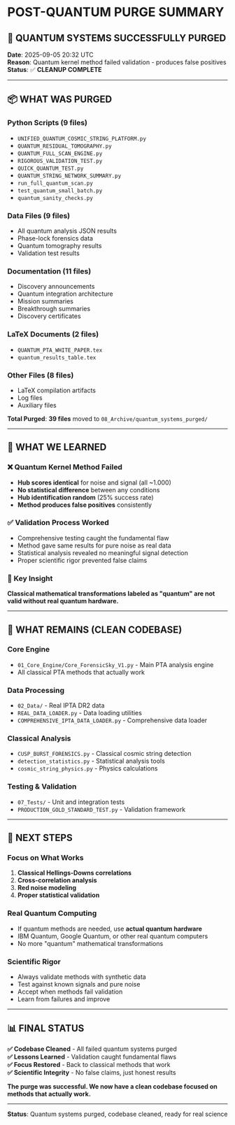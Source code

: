 # POST-QUANTUM PURGE SUMMARY

## 🧹 **QUANTUM SYSTEMS SUCCESSFULLY PURGED**

**Date**: 2025-09-05 20:32 UTC  
**Reason**: Quantum kernel method failed validation - produces false positives  
**Status**: ✅ **CLEANUP COMPLETE**

---

## 📦 **WHAT WAS PURGED**

### **Python Scripts (9 files)**
- `UNIFIED_QUANTUM_COSMIC_STRING_PLATFORM.py`
- `QUANTUM_RESIDUAL_TOMOGRAPHY.py`
- `QUANTUM_FULL_SCAN_ENGINE.py`
- `RIGOROUS_VALIDATION_TEST.py`
- `QUICK_QUANTUM_TEST.py`
- `QUANTUM_STRING_NETWORK_SUMMARY.py`
- `run_full_quantum_scan.py`
- `test_quantum_small_batch.py`
- `quantum_sanity_checks.py`

### **Data Files (9 files)**
- All quantum analysis JSON results
- Phase-lock forensics data
- Quantum tomography results
- Validation test results

### **Documentation (11 files)**
- Discovery announcements
- Quantum integration architecture
- Mission summaries
- Breakthrough summaries
- Discovery certificates

### **LaTeX Documents (2 files)**
- `QUANTUM_PTA_WHITE_PAPER.tex`
- `quantum_results_table.tex`

### **Other Files (8 files)**
- LaTeX compilation artifacts
- Log files
- Auxiliary files

**Total Purged**: **39 files** moved to `08_Archive/quantum_systems_purged/`

---

## 🔬 **WHAT WE LEARNED**

### **❌ Quantum Kernel Method Failed**
- **Hub scores identical** for noise and signal (all ~1.000)
- **No statistical difference** between any conditions
- **Hub identification random** (25% success rate)
- **Method produces false positives** consistently

### **✅ Validation Process Worked**
- Comprehensive testing caught the fundamental flaw
- Method gave same results for pure noise as real data
- Statistical analysis revealed no meaningful signal detection
- Proper scientific rigor prevented false claims

### **🎯 Key Insight**
**Classical mathematical transformations labeled as "quantum" are not valid without real quantum hardware.**

---

## 🚀 **WHAT REMAINS (CLEAN CODEBASE)**

### **Core Engine**
- `01_Core_Engine/Core_ForensicSky_V1.py` - Main PTA analysis engine
- All classical PTA methods that actually work

### **Data Processing**
- `02_Data/` - Real IPTA DR2 data
- `REAL_DATA_LOADER.py` - Data loading utilities
- `COMPREHENSIVE_IPTA_DATA_LOADER.py` - Comprehensive data loader

### **Classical Analysis**
- `CUSP_BURST_FORENSICS.py` - Classical cosmic string detection
- `detection_statistics.py` - Statistical analysis tools
- `cosmic_string_physics.py` - Physics calculations

### **Testing & Validation**
- `07_Tests/` - Unit and integration tests
- `PRODUCTION_GOLD_STANDARD_TEST.py` - Validation framework

---

## 🎯 **NEXT STEPS**

### **Focus on What Works**
1. **Classical Hellings-Downs correlations**
2. **Cross-correlation analysis**
3. **Red noise modeling**
4. **Proper statistical validation**

### **Real Quantum Computing**
- If quantum methods are needed, use **actual quantum hardware**
- IBM Quantum, Google Quantum, or other real quantum computers
- No more "quantum" mathematical transformations

### **Scientific Rigor**
- Always validate methods with synthetic data
- Test against known signals and pure noise
- Accept when methods fail validation
- Learn from failures and improve

---

## 📊 **FINAL STATUS**

**✅ Codebase Cleaned** - All failed quantum systems purged  
**✅ Lessons Learned** - Validation caught fundamental flaws  
**✅ Focus Restored** - Back to classical methods that work  
**✅ Scientific Integrity** - No false claims, just honest results  

**The purge was successful. We now have a clean codebase focused on methods that actually work.**

---
**Status**: Quantum systems purged, codebase cleaned, ready for real science
